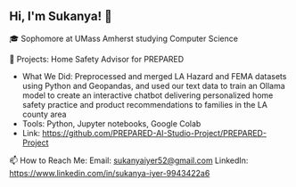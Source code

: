 ## Hi, I'm Sukanya! 👋
🎓 Sophomore at UMass Amherst studying Computer Science

🎯 Projects: Home Safety Advisor for PREPARED
- What We Did: Preprocessed and merged LA Hazard and FEMA datasets using Python and Geopandas, and used our text data to train an Ollama model to create an interactive chatbot delivering personalized home safety practice and product recommendations to families in the LA county area
- Tools: Python, Jupyter notebooks, Google Colab
- Link: https://github.com/PREPARED-AI-Studio-Project/PREPARED-Project 

📫 How to Reach Me:
Email: sukanyaiyer52@gmail.com
LinkedIn: https://www.linkedin.com/in/sukanya-iyer-9943422a6
<!--
**sukanya-iyer/sukanya-iyer** is a ✨ _special_ ✨ repository because its `README.md` (this file) appears on your GitHub profile.

Here are some ideas to get you started:

- 🔭 I’m currently working on ...
- 🌱 I’m currently learning ...
- 👯 I’m looking to collaborate on ...
- 🤔 I’m looking for help with ...
- 💬 Ask me about ...
- 📫 How to reach me: ...
- 😄 Pronouns: ...
- ⚡ Fun fact: ...
-->
